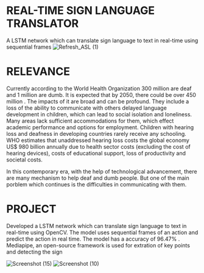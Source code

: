 # REAL-TIME SIGN LANGUAGE TRANSLATOR
A LSTM network which can translate sign language to text in real-time using sequential frames
![Refresh_ASL (1)](https://github.com/abin-k/real-time_sign_language_translator/assets/116078614/a7672e91-bfd9-4f66-aca2-b87f3f65f44c)

# RELEVANCE
Currently according to the World Health Organization 300 million are deaf and 1 million are dumb. It is expected that by 2050, there could be over 450 million .
The impacts of it are broad and can be profound. They include a loss of the ability to communicate with others delayed language development in children, which can
lead to social isolation and loneliness. Many areas lack sufficient accommodations for them, which effect academic performance and options for employment. Children
with hearing loss and deafness in developing countries rarely receive any schooling. WHO estimates that unaddressed hearing loss costs the global economy US$ 980 
billion annually due to health sector costs (excluding the cost of hearing devices), costs of educational support, loss of productivity and societal costs. 

In this contemporary era, with the help of technological advancement, there are many mechanism to help deaf and dumb people. But one of the main porblem which
continues is the difficulties in communicating with them.

# PROJECT
Developed a LSTM network which can translate sign language to text in real-time using OpenCV. The model uses sequential frames of an action and predict the action 
in real time. The model has a accuracy of 96.47% . Mediapipe, an open-source framework is used for extration of key points and detecting the sign

![Screenshot (15)](https://github.com/abin-k/real-time_sign_language_translator/assets/116078614/e1a30fc0-e369-478e-bfad-97d5ef2141a9)
![Screenshot (10)](https://github.com/abin-k/real-time_sign_language_translator/assets/116078614/750fc0f8-680e-4c5d-84a8-978ea041b55c)
